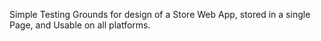 Simple Testing Grounds for design of a Store Web App, stored in a single Page, and Usable on all platforms.